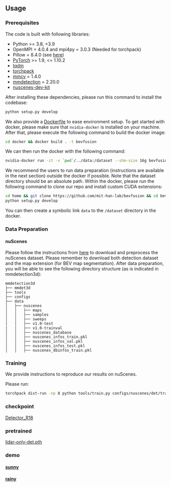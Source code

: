 ## Usage

### Prerequisites

The code is built with following libraries:

- Python >= 3.8, \<3.9
- OpenMPI = 4.0.4 and mpi4py = 3.0.3 (Needed for torchpack)
- Pillow = 8.4.0 (see [here](https://github.com/mit-han-lab/bevfusion/issues/63))
- [PyTorch](https://github.com/pytorch/pytorch) >= 1.9, \<= 1.10.2
- [tqdm](https://github.com/tqdm/tqdm)
- [torchpack](https://github.com/mit-han-lab/torchpack)
- [mmcv](https://github.com/open-mmlab/mmcv) = 1.4.0
- [mmdetection](http://github.com/open-mmlab/mmdetection) = 2.20.0
- [nuscenes-dev-kit](https://github.com/nutonomy/nuscenes-devkit)

After installing these dependencies, please run this command to install the codebase:

```bash
python setup.py develop
```

We also provide a [Dockerfile](docker/Dockerfile) to ease environment setup. To get started with docker, please make sure that `nvidia-docker` is installed on your machine. After that, please execute the following command to build the docker image:

```bash
cd docker && docker build . -t bevfusion
```

We can then run the docker with the following command:

```bash
nvidia-docker run -it -v `pwd`/../data:/dataset --shm-size 16g bevfusion /bin/bash
```

We recommend the users to run data preparation (instructions are available in the next section) outside the docker if possible. Note that the dataset directory should be an absolute path. Within the docker, please run the following command to clone our repo and install custom CUDA extensions:

```bash
cd home && git clone https://github.com/mit-han-lab/bevfusion && cd bevfusion
python setup.py develop
```

You can then create a symbolic link `data` to the `/dataset` directory in the docker.

### Data Preparation

#### nuScenes

Please follow the instructions from [here](https://github.com/open-mmlab/mmdetection3d/blob/master/docs/en/datasets/nuscenes_det.md) to download and preprocess the nuScenes dataset. Please remember to download both detection dataset and the map extension (for BEV map segmentation). After data preparation, you will be able to see the following directory structure (as is indicated in mmdetection3d):

```
mmdetection3d
├── mmdet3d
├── tools
├── configs
├── data
│   ├── nuscenes
│   │   ├── maps
│   │   ├── samples
│   │   ├── sweeps
│   │   ├── v1.0-test
|   |   ├── v1.0-trainval
│   │   ├── nuscenes_database
│   │   ├── nuscenes_infos_train.pkl
│   │   ├── nuscenes_infos_val.pkl
│   │   ├── nuscenes_infos_test.pkl
│   │   ├── nuscenes_dbinfos_train.pkl

```

### Training

We provide instructions to reproduce our results on nuScenes.


Please run:
```bash
torchpack dist-run -np 8 python tools/train.py configs/nuscenes/det/transfusion_light/secfpn_fastBEV/camera+lidar_1layer/frozenResnet18_Voxelnet/convfuser.yaml --load_from pretrained/lidar-only-det.pth 
```

### checkpoint
[Detector_R18](https://drive.google.com/file/d/1RVuDPCrAnpWMOImo__6wLzhOctRL-Hfy/view?usp=drive_link)
### pretrained
[lidar-only-det.pth](https://drive.google.com/file/d/10T04WXpWlzYLp3rCvsd2yGJdCrA-Zrta/view?usp=drive_link)

### demo
#### [sunny](https://drive.google.com/file/d/1o2gRkADjCobh-Tuk9wGFoc-u-xPwdjsv/view?usp=drive_link)
#### [rainy](https://drive.google.com/file/d/1KF2oLEmueI-3Wqtuk4Be4cGFO3KeFOOT/view?usp=drive_link)



